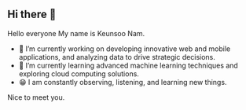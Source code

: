 ## Hi there 👋

Hello everyone
My name is Keunsoo Nam.

- 🔭 I’m currently working on developing innovative web and mobile applications, and analyzing data to drive strategic decisions.
- 🌱 I’m currently learning advanced machine learning techniques and exploring cloud computing solutions.
- 😁 I am constantly observing, listening, and learning new things.  

Nice to meet you.
